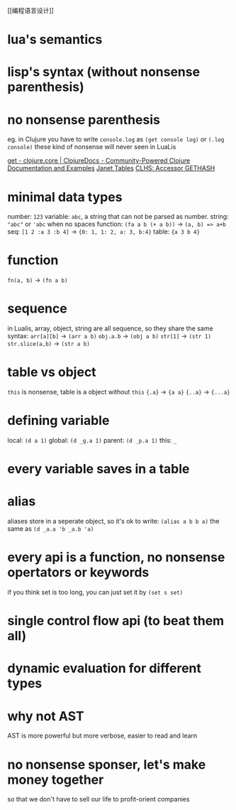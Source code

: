 [[编程语言设计]]
# lua's semantics
# lisp's syntax (without nonsense parenthesis)
# no nonsense parenthesis
eg. in Clujure you have to write `console.log` as `(get console log)` or `(.log console)`
these kind of nonsense will never seen in LuaLis

[get - clojure.core | ClojureDocs - Community-Powered Clojure Documentation and Examples](https://clojuredocs.org/clojure.core/get)
[Janet Tables](https://janet-lang.org/docs/data_structures/tables.html)
[CLHS: Accessor GETHASH](http://clhs.lisp.se/Body/f_gethas.htm)

# minimal data types 
number: `123`
variable: `abc`, a string that can not be parsed as number.
string: `"abc"` or `'abc` when no spaces
function: `(fa a b (+ a b))` → `(a, b) => a+b`
seq: `[1 2 :a 3 :b 4]` → `{0: 1, 1: 2, a: 3, b:4}`
table: `{a 3 b 4}`
# function
`fn(a, b)` → `(fn a b)`
# sequence
in Lualis, array, object, string are all sequence, so they share the same syntax:
`arr[a][b]` → `(arr a b)`
`obj.a.b` → `(obj a b)`
`str[1]` → `(str 1)`
`str.slice(a,b)` → `(str a b)`
# table vs object
`this` is nonsense, table is a object without `this`
`{.a}` → `{a a}`
`{..a}` → `{...a}`
# defining variable
local: `(d a 1)`
global: `(d _g.a 1)`
parent: `(d _p.a 1)`
this: `_`
# every variable saves in a table

# alias
aliases store in a seperate object, so it's ok to write: `(alias a b b a)`
the same as `(d _a.a 'b _a.b 'a)`
# every api is a function, no nonsense opertators or keywords
if you think set is too long, you can just set it by `(set s set)`
# single control flow api (to beat them all)
# dynamic evaluation for different types
# why not AST
AST is more powerful but more verbose,
easier to read and learn

# no nonsense sponser, let's make money together
so that we don't have to sell our life to profit-orient companies

